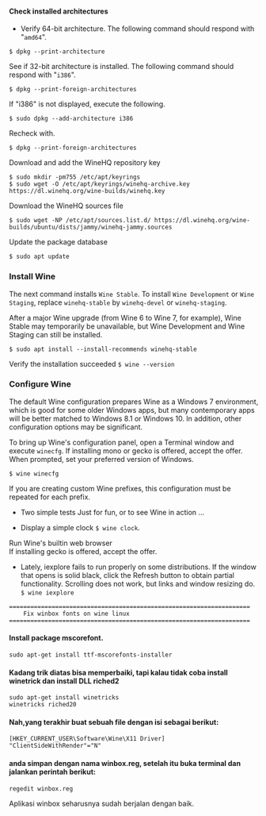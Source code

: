 #### Check installed architectures
- Verify 64-bit architecture. The following command should respond with "<code>amd64</code>".

`$ dpkg --print-architecture`

See if 32-bit architecture is installed. The following command should respond with "<code>i386</code>".

`$ dpkg --print-foreign-architectures`

If "i386" is not displayed, execute the following.

`$ sudo dpkg --add-architecture i386`

Recheck with.

`$ dpkg --print-foreign-architectures`

Download and add the WineHQ repository key
```
$ sudo mkdir -pm755 /etc/apt/keyrings
$ sudo wget -O /etc/apt/keyrings/winehq-archive.key https://dl.winehq.org/wine-builds/winehq.key
```
Download the WineHQ sources file
```
$ sudo wget -NP /etc/apt/sources.list.d/ https://dl.winehq.org/wine-builds/ubuntu/dists/jammy/winehq-jammy.sources
```

Update the package database
```
$ sudo apt update
```
### Install Wine
The next command installs `Wine Stable`. To install `Wine Development` or `Wine Staging`, replace `winehq-stable`  by  `winehq-devel` or `winehq-staging`.

After a major Wine upgrade (from Wine 6 to Wine 7, for example), Wine Stable may temporarily be unavailable, but Wine Development and Wine Staging can still be installed.
```
$ sudo apt install --install-recommends winehq-stable
```
Verify the installation succeeded `$ wine --version`

### Configure Wine
The default Wine configuration prepares Wine as a Windows 7 environment, which is good for some older Windows apps, but many contemporary apps will be better matched to Windows 8.1 or Windows 10. In addition, other configuration options may be significant.

To bring up Wine's configuration panel, open a Terminal window and execute `winecfg`. If installing mono or gecko is offered, accept the offer. When prompted, set your preferred version of Windows.
```
$ wine winecfg
```
If you are creating custom Wine prefixes, this configuration must be repeated for each prefix.

- Two simple tests
Just for fun, or to see Wine in action …

* Display a simple clock `$ wine clock`.

Run Wine's builtin web browser<br>
If installing gecko is offered, accept the offer.

* Lately, iexplore fails to run properly on some distributions. If the window that opens is solid black, click the Refresh button to obtain partial functionality. Scrolling does not work, but links and window resizing do.
`$ wine iexplore`

```
====================================================================
    Fix winbox fonts on wine linux
====================================================================
```
####  Install package mscorefont. 
`sudo apt-get install ttf-mscorefonts-installer`

####  Kadang trik diatas bisa memperbaiki, tapi kalau tidak coba install winetrick dan install DLL riched2
```
sudo apt-get install winetricks
winetricks riched20
```
#### Nah,yang terakhir buat sebuah file dengan isi sebagai berikut:
```
[HKEY_CURRENT_USER\Software\Wine\X11 Driver]
"ClientSideWithRender"="N"
```
#### anda simpan dengan nama winbox.reg, setelah itu buka terminal dan jalankan perintah berikut:
```
regedit winbox.reg
```
Aplikasi winbox seharusnya sudah berjalan dengan baik.
